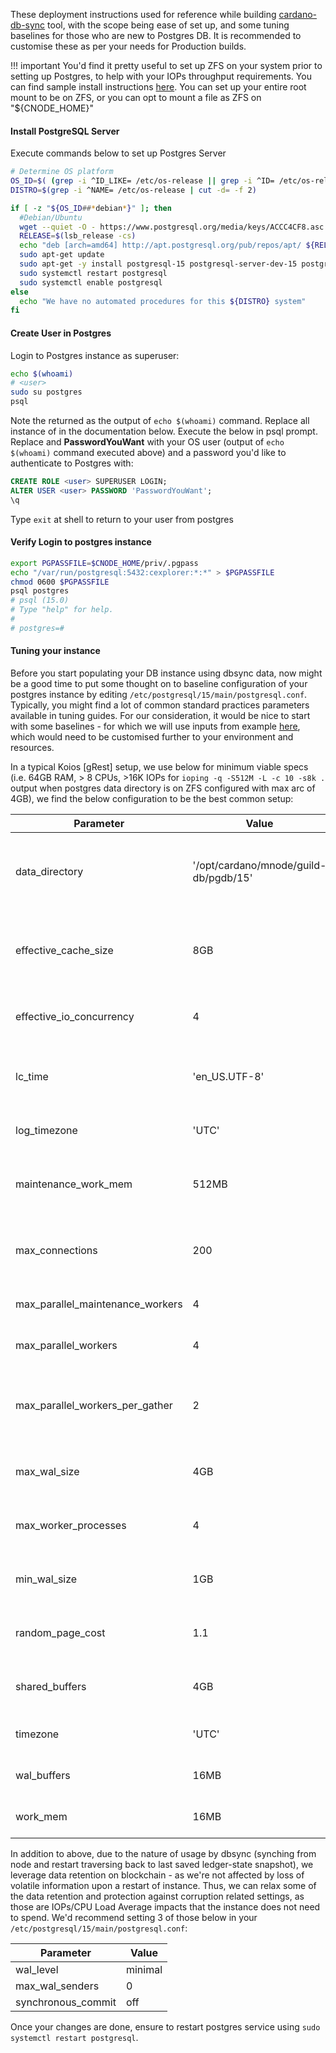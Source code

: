 These deployment instructions used for reference while building [cardano-db-sync](../Build/dbsync.md) tool, with the scope being ease of set up, and some tuning baselines for those who are new to Postgres DB.
It is recommended to customise these as per your needs for Production builds.

!!! important
    You'd find it pretty useful to set up ZFS on your system prior to setting up Postgres, to help with your IOPs throughput requirements. You can find sample install instructions [here](https://openzfs.github.io/openzfs-docs/Getting%20Started/Debian/index.html). You can set up your entire root mount to be on ZFS, or you can opt to mount a file as ZFS on "${CNODE_HOME}"

#### Install PostgreSQL Server

Execute commands below to set up Postgres Server

``` bash
# Determine OS platform
OS_ID=$( (grep -i ^ID_LIKE= /etc/os-release || grep -i ^ID= /etc/os-release) | cut -d= -f 2)
DISTRO=$(grep -i ^NAME= /etc/os-release | cut -d= -f 2)

if [ -z "${OS_ID##*debian*}" ]; then
  #Debian/Ubuntu
  wget --quiet -O - https://www.postgresql.org/media/keys/ACCC4CF8.asc | sudo apt-key add -
  RELEASE=$(lsb_release -cs)
  echo "deb [arch=amd64] http://apt.postgresql.org/pub/repos/apt/ ${RELEASE}"-pgdg main | sudo tee  /etc/apt/sources.list.d/pgdg.list
  sudo apt-get update
  sudo apt-get -y install postgresql-15 postgresql-server-dev-15 postgresql-contrib libghc-hdbc-postgresql-dev
  sudo systemctl restart postgresql
  sudo systemctl enable postgresql
else
  echo "We have no automated procedures for this ${DISTRO} system"
fi
```

#### Create User in Postgres

Login to Postgres instance as superuser:

``` bash
echo $(whoami)
# <user>
sudo su postgres
psql
```

Note the <user> returned as the output of `echo $(whoami)` command. Replace all instance of <user> in the documentation below.
Execute the below in psql prompt. Replace **<username>** and **PasswordYouWant** with your OS user (output of `echo $(whoami)` command executed above) and a password you'd like to authenticate to Postgres with:

``` sql
CREATE ROLE <user> SUPERUSER LOGIN;
ALTER USER <user> PASSWORD 'PasswordYouWant';
\q
```
Type `exit` at shell to return to your user from postgres

#### Verify Login to postgres instance

``` bash
export PGPASSFILE=$CNODE_HOME/priv/.pgpass
echo "/var/run/postgresql:5432:cexplorer:*:*" > $PGPASSFILE
chmod 0600 $PGPASSFILE
psql postgres
# psql (15.0)
# Type "help" for help.
# 
# postgres=#
```

#### Tuning your instance

Before you start populating your DB instance using dbsync data, now might be a good time to put some thought on to baseline configuration of your postgres instance by editing `/etc/postgresql/15/main/postgresql.conf`.
Typically, you might find a lot of common standard practices parameters available in tuning guides. For our consideration, it would be nice to start with some baselines - for which we will use inputs from example [here](https://pgtune.leopard.in.ua/#/), which would need to be customised further to your environment and resources.

In a typical Koios [gRest] setup, we use below for minimum viable specs (i.e. 64GB RAM, > 8 CPUs, >16K IOPs for `ioping -q -S512M -L -c 10 -s8k .` output when postgres data directory is on ZFS configured with max arc of 4GB), we find the below configuration to be the best common setup:

| Parameter                        | Value                                 | Comment                                                                                                |
|----------------------------------|---------------------------------------|--------------------------------------------------------------------------------------------------------|
| data_directory                   | '/opt/cardano/mnode/guild-db/pgdb/15' | Move postgres data directory to ZFS mount at /opt/cardano/cnode, ensure it's writable by postgres user |
| effective_cache_size             | 8GB                                   | Be conservative as Node and DBSync by themselves will need ~32-40GB of RAM if ledger-state is enabled  |
| effective_io_concurrency         | 4                                     | Can go higher if you have substantially higher IOPs/IO throughputs                                     |
| lc_time                          | 'en_US.UTF-8'                         | Just to use standard server-side time formatting between instances, can adapt to your preferences      |
| log_timezone                     | 'UTC'                                 | For consistency, to avoid timezone confusions                                                          |
| maintenance_work_mem             | 512MB                                 | Helps with vacuum/index/foreign key maintainance (with 4 workers, it's set to max 2GB)                 |
| max_connections                  | 200                                   | Allow maximum of 200 connections, the koios connections are still controlled via postgrest db-pool     |
| max_parallel_maintenance_workers | 4                                     | Max workers postgres will use for maintainance                                                         |
| max_parallel_workers             | 4                                     | Max workers postgres will use across the system                                                        |
| max_parallel_workers_per_gather  | 2                                     | Parallel threads per query, do not increase to higher values as it will multiply memory usage          |
| max_wal_size                     | 4GB                                   | Used for WAL automatic checkpoints (disabled later)                                                    |
| max_worker_processes             | 4                                     | Maximum number of background processes system can support                                              |
| min_wal_size                     | 1GB                                   | Used for WAL automatic checkpoints (disabled later)                                                    |
| random_page_cost                 | 1.1                                   | Use higher value if IOPs has trouble catching up (you can use 4 instead of 1.1)                        |
| shared_buffers                   | 4GB                                   | Conservative limit to allow for node/dbsync/zfs memory usage                                           |
| timezone                         | 'UTC'                                 | For consistency, to avoid timezone confusions                                                          |
| wal_buffers                      | 16MB                                  | WAL consumption in shared buffer (disabled later)                                                      |
| work_mem                         | 16MB                                  | Base memory size before writing to temporary disk files                                                |

In addition to above, due to the nature of usage by dbsync (synching from node and restart traversing back to last saved ledger-state snapshot), we leverage data retention on blockchain - as we're not affected by loss of volatile information upon a restart of instance. Thus, we can relax some of the data retention and protection against corruption related settings, as those are IOPs/CPU Load Average impacts that the instance does not need to spend. We'd recommend setting 3 of those below in your `/etc/postgresql/15/main/postgresql.conf`:

| Parameter          | Value   |
|--------------------|---------|
| wal_level          | minimal |
| max_wal_senders    | 0       |
| synchronous_commit | off     |

Once your changes are done, ensure to restart postgres service using `sudo systemctl restart postgresql`.
